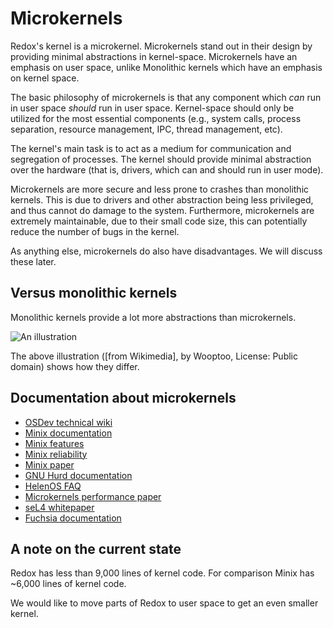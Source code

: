 Microkernels
============

Redox's kernel is a microkernel. Microkernels stand out in their design by providing minimal abstractions in kernel-space. Microkernels have an emphasis on user space, unlike Monolithic kernels which have an emphasis on kernel space.

The basic philosophy of microkernels is that any component which *can* run in user space *should* run in user space. Kernel-space should only be utilized for the most essential components (e.g., system calls, process separation, resource management, IPC, thread management, etc).

The kernel's main task is to act as a medium for communication and segregation of processes. The kernel should provide minimal abstraction over the hardware (that is, drivers, which can and should run in user mode).

Microkernels are more secure and less prone to crashes than monolithic kernels. This is due to drivers and other abstraction being less privileged, and thus cannot do damage to the system. Furthermore, microkernels are extremely maintainable, due to their small code size, this can potentially reduce the number of bugs in the kernel.

As anything else, microkernels do also have disadvantages. We will discuss these later.

Versus monolithic kernels
-------------------------

Monolithic kernels provide a lot more abstractions than microkernels.

![An illustration]

The above illustration ([from Wikimedia], by Wooptoo, License: Public domain) shows how they differ.

Documentation about microkernels
--------------------------------

- [OSDev technical wiki]
- [Minix documentation]
- [Minix features]
- [Minix reliability]
- [Minix paper]
- [GNU Hurd documentation]
- [HelenOS FAQ]
- [Microkernels performance paper]
- [seL4 whitepaper]
- [Fuchsia documentation]

A note on the current state
---------------------------

Redox has less than 9,000 lines of kernel code. For comparison Minix has ~6,000 lines of kernel code.

We would like to move parts of Redox to user space to get an even smaller kernel.

[An illustration]: https://upload.wikimedia.org/wikipedia/commons/6/67/OS-structure.svg
[from Wikipedia]: https://commons.wikimedia.org/wiki/File:OS-structure.svg
[OSDev technical wiki]: https://wiki.osdev.org/Microkernel
[Minix documentation]: https://wiki.minix3.org/doku.php?id=www:documentation:start
[Minix features]: https://wiki.minix3.org/doku.php?id=www:documentation:features
[Minix reliability]: https://wiki.minix3.org/doku.php?id=www:documentation:reliability
[Minix paper]: http://www.minix3.org/docs/jorrit-herder/osr-jul06.pdf
[GNU Hurd documentation]: https://www.gnu.org/software/hurd/hurd/documentation.html
[HelenOS FAQ]: http://www.helenos.org/wiki/FAQ
[Microkernels performance paper]: https://os.inf.tu-dresden.de/pubs/sosp97/
[seL4 whitepaper]: https://sel4.systems/About/seL4-whitepaper.pdf
[Fuchsia documentation]: https://fuchsia.dev/fuchsia-src/get-started/learn/intro

